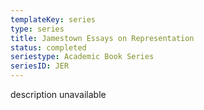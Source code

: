 ```yaml
---
templateKey: series
type: series
title: Jamestown Essays on Representation
status: completed
seriestype: Academic Book Series
seriesID: JER
---
```

description unavailable